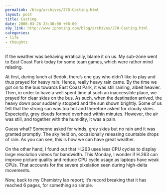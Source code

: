 ```yaml
--- 
permalink: /blog/archives/278-Casting.html
layout: post
title: Casting
date: 2006-03-26 23:30:00 +08:00
s9y_link: http://www.iphoting.com/blog/archives/278-Casting.html
categories: 
- life
- thoughts
---
```

<p class="whiteline"><p>If the weather was behaving erratically, blame it on us. My sub-zone went to East Coast Park today for some team games, which were rather mind relaxing.</p>
</p><p class="whiteline"><p>At first, during lunch at Bedok, there&#8217;s one guy who didn&#8217;t like to play and thus prayed for heavy rain. Hence, really heavy rain came. By the time we got on to the bus towards East Coast Park, it was still raining, albeit heavier. Then, in order to have a well spent time at such an inaccessible place, we prayed for clear skies on the bus. As such, when the destination arrived, the heavy down pour suddenly stopped and the sun shown brightly. Some of us felt that the strong sun was too hot and therefore asked for cloudy skies. Expectedly, grey clouds formed overhead within minutes. However, the air was still, and together with the humidity, it was a pain.</p>
</p><p class="whiteline"><p>Guess what? Someone asked for winds, grey skies but no rain and it was granted promptly. The sky held on, occasionally releasing countable drops of rain. As you can see, this is how we can have great weather.</p>
</p><p class="whiteline"><p>On the other hand, I found out that H.263 uses less CPU cycles to display large resolution videos for bandwidth. This Monday, I wonder if H.263 can improve picture quality and reduce CPU cycle usage as laptops have weak CPUs. That accounts for the severe pixelation seen during high-delta movements.</p>
</p><p class="break"><p>Now, back to my Chemistry lab report; it&#8217;s record breaking that it has reached 6 pages, for something so simple.</p></p>

